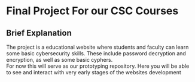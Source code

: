 <h1>Final Project For our CSC Courses</h1>
<h2>Brief Explanation</h2>
The project is a educational website where students and faculty can learn some basic cybersecurity skills. These include password decryption and encryption, as well as some basic cyphers.<br/>
For now this will serve as our prototyping repository. Here you will be able to see and interact with very early stages of the websites development
